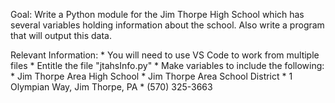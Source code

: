 Goal: Write a Python module for the Jim Thorpe High School which has
    several variables holding information about the school. Also write
    a program that will output this data.

Relevant Information:
    * You will need to use VS Code to work from multiple files
    * Entitle the file "jtahsInfo.py"
    * Make variables to include the following:
        * Jim Thorpe Area High School
        * Jim Thorpe Area School District
        * 1 Olympian Way, Jim Thorpe, PA
        * (570) 325-3663
